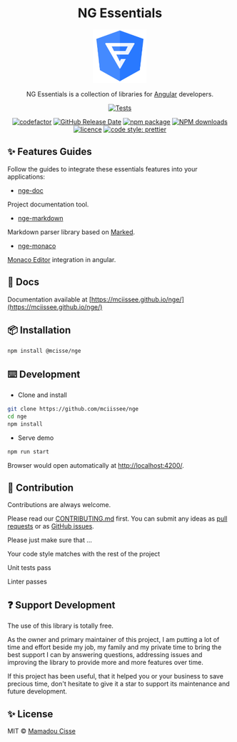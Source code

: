 <!-- markdownlint-disable MD033 -->

<h1 align="center"> NG Essentials</h1>

<div align="center">
  <img src="./projects/demo/src/assets/images/nge.svg" alt="Logo NGE" width="120px" />
</div>

<div align="center">

NG Essentials is a collection of libraries for <a href="https://angular.io">Angular</a> developers.

[![Tests](https://github.com/mciissee/nge/workflows/Tests/badge.svg)](https://github.com/mciissee/nge/actions/)
<!-- [![codecov](https://codecov.io/gh/mciissee/nge/branch/main/graph/badge.svg)](https://codecov.io/gh/mciissee/nge) -->
[![codefactor](https://www.codefactor.io/repository/github/mciissee/nge/badge/main)](https://www.codefactor.io/repository/github/mciissee/nge/overview/main)
[![GitHub Release Date](https://img.shields.io/github/tag/mciissee/nge.svg)](https://github.com/mciissee/nge/tags)
[![npm package](https://img.shields.io/npm/v/@mcisse/nge.svg)](https://www.npmjs.org/package/@mcisse/nge)
[![NPM downloads](http://img.shields.io/npm/dm/@mcisse/nge.svg)](https://npmjs.org/package/@mcisse/nge)
[![licence](https://img.shields.io/github/license/mciissee/nge)](https://github.com/mciissee/nge/blob/main/LICENSE)
[![code style: prettier](https://img.shields.io/badge/code_style-prettier-ff69b4.svg)](https://github.com/prettier/prettier)

</div>

## ✨ Features Guides

Follow the guides to integrate these essentials features into your applications:

* [nge-doc](https://mciissee.github.io/nge/docs/nge-doc/)

Project documentation tool.

* [nge-markdown](https://mciissee.github.io/nge/docs/nge-markdown/)

Markdown parser library based on [Marked](https://github.com/markedjs/marked).

* [nge-monaco](https://mciissee.github.io/nge/docs/nge-monaco/)

[Monaco Editor](https://microsoft.github.io/monaco-editor/) integration in angular.

## 📄 Docs

Documentation available at [https://mciissee.github.io/nge/](https://mciissee.github.io/nge/)

## 📦 Installation

```bash
npm install @mcisse/nge
```

## ⌨️ Development

* Clone and install

```bash
git clone https://github.com/mciissee/nge
cd nge
npm install
```

* Serve demo

```bash
npm run start
```

Browser would open automatically at <http://localhost:4200/>.

## 🤝 Contribution

Contributions are always welcome. <br/>

Please read our [CONTRIBUTING.md](https://github.com/mciissee/nge/blob/main/CONTRIBUTING.md) first. You can submit any ideas as [pull requests](https://github.com/mciissee/nge/pulls) or as [GitHub issues](https://github.com/mciissee/nge/issues).

Please just make sure that ...

Your code style matches with the rest of the project

Unit tests pass

Linter passes

## ❓ Support Development

The use of this library is totally free.

As the owner and primary maintainer of this project, I am putting a lot of time and effort beside my job, my family and my private time to bring the best support I can by answering questions, addressing issues and improving the library to provide more and more features over time.

If this project has been useful, that it helped you or your business to save precious time, don't hesitate to give it a star to support its maintenance and future development.

## ✨ License

MIT © [Mamadou Cisse](https://github.com/mciissee)
